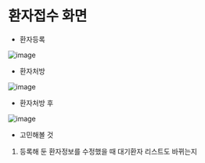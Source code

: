 # 환자접수 화면

- 환자등록

![image](https://user-images.githubusercontent.com/65011438/173015101-7a0e2d0c-89fa-467b-80c3-426f49791286.png)




- 환자처방

![image](https://user-images.githubusercontent.com/65011438/173015441-12e77af6-0ec6-4ca0-b7e7-523b95341e2a.png)




- 환자처방 후

![image](https://user-images.githubusercontent.com/65011438/173015546-e3841db2-3cac-4a99-95ec-6bf0b5f69f73.png)



- 고민해볼 것
1. 등록해 둔 환자정보를 수정했을 때 대기환자 리스트도 바뀌는지
